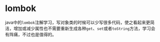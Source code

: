# lombok

java中的`lombok`注解学习，写对象类的时候可以少写很多代码，使之看起来更简洁，增加或减少属性也不需要重新生成各种`get`、`set`或者`toString`方法，学习会有阵痛，不过也是值得的。
